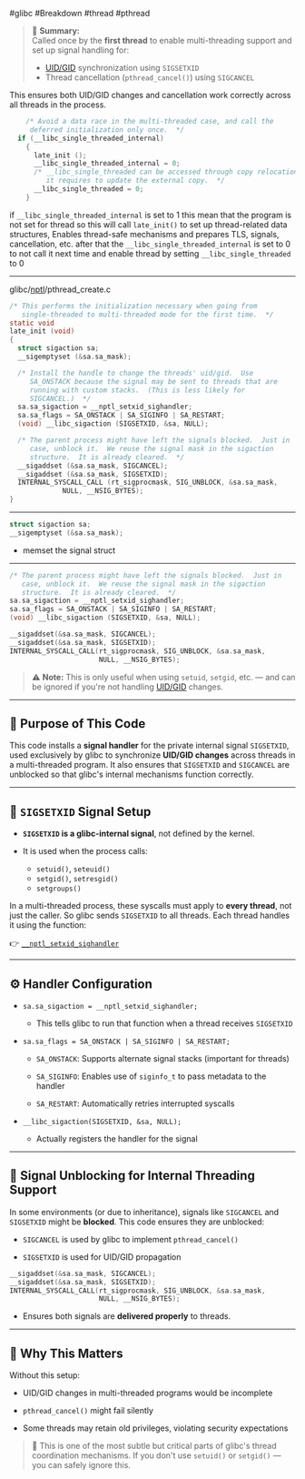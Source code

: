 #glibc #Breakdown #thread #pthread

> 🧵 **Summary:**  
> Called once by the **first thread** to enable multi-threading support and set up signal handling for:
> 
> - [UID/GID](UID%20GID) synchronization using `SIGSETXID`
> - Thread cancellation (`pthread_cancel()`) using `SIGCANCEL`

This ensures both UID/GID changes and cancellation work correctly across all threads in the process.

```c
    /* Avoid a data race in the multi-threaded case, and call the
     deferred initialization only once.  */
  if (__libc_single_threaded_internal)
    {
      late_init ();
      __libc_single_threaded_internal = 0;
      /* __libc_single_threaded can be accessed through copy relocations, so
         it requires to update the external copy.  */
      __libc_single_threaded = 0;
    }

```

if `__libc_single_threaded_internal` is set to 1 this mean that the program is not set for thread so this will call `late_init()` to set up thread-related data structures, Enables thread-safe mechanisms and prepares TLS, signals, cancellation, etc. after that the `__libc_single_threaded_internal` is set to 0 to not call it next time and enable thread by setting `__libc_single_threaded` to 0

---

glibc/[nptl](ntpl%20folder)/pthread_create.c
```c
/* This performs the initialization necessary when going from
   single-threaded to multi-threaded mode for the first time.  */
static void
late_init (void)
{
  struct sigaction sa;
  __sigemptyset (&sa.sa_mask);

  /* Install the handle to change the threads' uid/gid.  Use
     SA_ONSTACK because the signal may be sent to threads that are
     running with custom stacks.  (This is less likely for
     SIGCANCEL.)  */
  sa.sa_sigaction = __nptl_setxid_sighandler;
  sa.sa_flags = SA_ONSTACK | SA_SIGINFO | SA_RESTART;
  (void) __libc_sigaction (SIGSETXID, &sa, NULL);

  /* The parent process might have left the signals blocked.  Just in
     case, unblock it.  We reuse the signal mask in the sigaction
     structure.  It is already cleared.  */
  __sigaddset (&sa.sa_mask, SIGCANCEL);
  __sigaddset (&sa.sa_mask, SIGSETXID);
  INTERNAL_SYSCALL_CALL (rt_sigprocmask, SIG_UNBLOCK, &sa.sa_mask,
			 NULL, __NSIG_BYTES);
}

```

---

```c
struct sigaction sa;
__sigemptyset (&sa.sa_mask);
```
- memset the signal struct

---
```c
/* The parent process might have left the signals blocked.  Just in
   case, unblock it.  We reuse the signal mask in the sigaction
   structure.  It is already cleared.  */
sa.sa_sigaction = __nptl_setxid_sighandler;
sa.sa_flags = SA_ONSTACK | SA_SIGINFO | SA_RESTART;
(void) __libc_sigaction (SIGSETXID, &sa, NULL);

__sigaddset(&sa.sa_mask, SIGCANCEL);
__sigaddset(&sa.sa_mask, SIGSETXID);
INTERNAL_SYSCALL_CALL(rt_sigprocmask, SIG_UNBLOCK, &sa.sa_mask,
                      NULL, __NSIG_BYTES);
```

> ⚠️ **Note:** This is only useful when using `setuid`, `setgid`, etc. — and can be ignored if you're not handling [UID/GID](UID%20GID) changes.

---

## 🔧 Purpose of This Code

This code installs a **signal handler** for the private internal signal `SIGSETXID`, used exclusively by glibc to synchronize **UID/GID changes** across threads in a multi-threaded program. It also ensures that `SIGSETXID` and `SIGCANCEL` are unblocked so that glibc's internal mechanisms function correctly.

---

## 📡 `SIGSETXID` Signal Setup

- **`SIGSETXID` is a glibc-internal signal**, not defined by the kernel.
    
- It is used when the process calls:
    
    - `setuid()`, `seteuid()`
    - `setgid()`, `setresgid()`
    - `setgroups()`

In a multi-threaded process, these syscalls must apply to **every thread**, not just the caller. So glibc sends `SIGSETXID` to all threads. Each thread handles it using the function:

👉 [`__nptl_setxid_sighandler`](__nptl_setxid_sighandler)

---

## ⚙️ Handler Configuration

- `sa.sa_sigaction = __nptl_setxid_sighandler;`
    
    - This tells glibc to run that function when a thread receives `SIGSETXID`
        
- `sa.sa_flags = SA_ONSTACK | SA_SIGINFO | SA_RESTART;`
    
    - `SA_ONSTACK`: Supports alternate signal stacks (important for threads)
        
    - `SA_SIGINFO`: Enables use of `siginfo_t` to pass metadata to the handler
        
    - `SA_RESTART`: Automatically retries interrupted syscalls
        
- `__libc_sigaction(SIGSETXID, &sa, NULL);`
    
    - Actually registers the handler for the signal
        

---

## 🚦 Signal Unblocking for Internal Threading Support

In some environments (or due to inheritance), signals like `SIGCANCEL` and `SIGSETXID` might be **blocked**. This code ensures they are unblocked:

- `SIGCANCEL` is used by glibc to implement `pthread_cancel()`
    
- `SIGSETXID` is used for UID/GID propagation
    

```c
__sigaddset(&sa.sa_mask, SIGCANCEL);
__sigaddset(&sa.sa_mask, SIGSETXID);
INTERNAL_SYSCALL_CALL(rt_sigprocmask, SIG_UNBLOCK, &sa.sa_mask,
                      NULL, __NSIG_BYTES);
```

- Ensures both signals are **delivered properly** to threads.
    

---

## 🧠 Why This Matters

Without this setup:

- UID/GID changes in multi-threaded programs would be incomplete
    
- `pthread_cancel()` might fail silently
    
- Some threads may retain old privileges, violating security expectations
    

> 🧠 This is one of the most subtle but critical parts of glibc's thread coordination mechanisms. If you don't use `setuid()` or `setgid()` — you can safely ignore this.